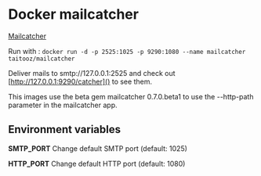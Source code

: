 Docker mailcatcher
===========

[Mailcatcher](http://mailcatcher.me) 

Run with : `docker run -d -p 2525:1025 -p 9290:1080 --name mailcatcher taitooz/mailcatcher`

Deliver mails to smtp://127.0.0.1:2525 and check out [http://127.0.0.1:9290/catcher]() to see them.

This images use the beta gem mailcatcher 0.7.0.beta1 to use the --http-path parameter in the mailcatcher app.

Environment variables
---------------------
**SMTP_PORT** Change default SMTP port (default: 1025)

**HTTP_PORT** Change default HTTP port (default: 1080)
